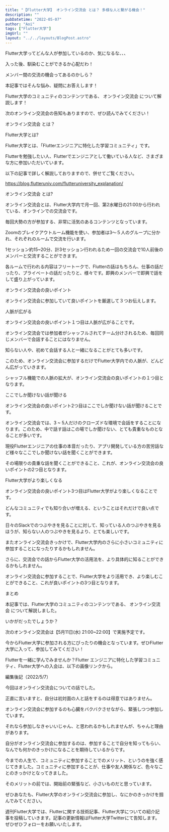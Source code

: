 ```yaml
---
title: "【Flutter大学】 オンライン交流会 とは？ 多様な人と繋がる機会！"
description: ""
pubDatetime: "2022-05-07"
author: "Aoi"
tags: ["Flutter大学"]
imgUrl: ""
layout: "../../layouts/BlogPost.astro"
---
```




Flutter大学ってどんな人が参加しているのか、気になるな、、、





入った後、馴染むことができるか心配だわ！



メンバー間の交流の機会ってあるのかしら？




本記事ではそんな悩み、疑問にお答えします！



Flutter大学のコミュニティのコンテンツである、 オンライン交流会 について解説します！



次のオンライン交流会の告知もありますので、ぜひ読んでみてください！



オンライン交流会 とは？







Flutter大学とは?



Flutter大学とは、「Flutterエンジニアに特化した学習コミュニティ」です。



Flutterを勉強したい人、Flutterでエンジニアとして働いている人など、さまざまな方に参加いただいています。



以下の記事で詳しく解説しておりますので、併せてご覧ください。




https://blog.flutteruniv.com/flutteruniversity_explanation/




オンライン交流会 とは?



オンライン交流会とは、Flutter大学内で月一回、第2水曜日の21:00から行われている、オンラインでの交流会です。



毎回大勢の方が参加する、非常に活気のあるコンテンツとなっています。



Zoomのブレイクアウトルーム機能を使い、参加者は3〜５人のグループに分かれ、それぞれのルームで交流を行います。



1セッション約15~20分、計3セッション行われるため一回の交流会で10人前後のメンバーと交流することができます。



各ルームで行われる内容はフリートークで、Flutterの話はもちろん、仕事の話だったり、プライベートの話だったりと、様々です。即興のメンバーで即興で話をして盛り上がっています。



オンライン交流会の良いポイント







オンライン交流会に参加していて良いポイントを厳選して３つお伝えします。



人脈が広がる



オンライン交流会の良いポイント１つ目は人脈が広がることです。



オンライン交流会では参加者がシャッフルされてチーム分けされるため、毎回同じメンバーで会話することにはなりません。



知らない人や、初めて会話する人と一緒になることがとても多いです。



このため、オンライン交流会に参加するだけでFlutter大学内での人脈が、どんどん広がっていきます。



シャッフル機能での人脈の拡大が、オンライン交流会の良いポイントの１つ目となります。







ここでしか聞けない話が聞ける



オンライン交流会の良いポイント2つ目はここでしか聞けない話が聞けることです。



オンライン交流会では、3 ~ 5人だけのクローズドな環境で会話をすることになります。このため、中で話す話はこの場でしか聞けない、とても貴重なものとなることが多いです。



現役Flutterエンジニアの仕事の本音だったり、アプリ開発している方の苦労話など様々なここでしか聞けない話を聞くことができます。



その場限りの貴重な話を聞くことができること、これが、オンライン交流会の良いポイントの2つ目となります。



Flutter大学がより楽しくなる



オンライン交流会の良いポイント3つ目はFlutter大学がより楽しくなることです。



どんなコミュニティでも知り合いが増える、ということはそれだけで良い点です。



日々のSlackでのつぶやきを見ることに対して、知っている人のつぶやきを見るほうが、知らない人のつぶやきを見るより、とても楽しいです。



またオンライン交流会きっかけで、Flutter大学内のさらに小さいコミュニティに参加することになったりするかもしれません。



さらに、交流会での話からFlutter大学の活用法を、より具体的に知ることができるかもしれません。



オンライン交流会に参加することで、Flutter大学をより活用でき、より楽しむことができること、これが良いポイントの3つ目となります。



まとめ







本記事では、Flutter大学のコミュニティのコンテンツである、 オンライン交流会 について解説しました。



いかがだったでしょうか？



次のオンライン交流会は【5月11日(水) 21:00~22:00】で実施予定です。



今からFlutter大学に参加される方にぴったりの機会となっています。ぜひFlutter大学に入って、参加してみてください！




Flutterを一緒に学んでみませんか？Flutter エンジニアに特化した学習コミュニティ、Flutter大学への入会は、以下の画像リンクから。










編集後記（2022/5/7）




今回はオンライン交流会についての話でした。



正直に言いますと、自分は初対面の人と話をするのは得意ではありません。



オンライン交流会に参加するのも心臓をバクバクさせながら、緊張しつつ参加しています。



それなら参加しなきゃいいじゃん、と思われるかもしれませんが、ちゃんと理由があります。



自分がオンライン交流会に参加するのは、参加することで自分を知ってもらい、なんでも何かのきっかけになることを期待しているからです。



今までの人生で、コミュニティに参加することでのメリット、というのを強く感じてきました。コミュニティに参加することが、仕事や友人関係など、色々なことのきっかけとなってきました。



そのメリットの前では、開始前の緊張など、小さいものだと思っています。



ぜひあなたも、Flutter大学のオンライン交流会に参加し、なにかのきっかけを掴んでみてください。





週刊Flutter大学では、Flutterに関する技術記事、Flutter大学についての紹介記事を投稿していきます。記事の更新情報はFlutter大学Twitterにて告知します。ぜひぜひフォローをお願いいたします。

